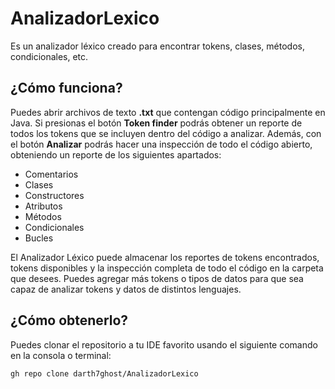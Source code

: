 # AnalizadorLexico
Es un analizador léxico creado para encontrar tokens, clases, métodos, condicionales, etc.

## ¿Cómo funciona?
Puedes abrir archivos de texto __.txt__ que contengan código principalmente en Java.
Si presionas el botón __Token finder__ podrás obtener un reporte de todos los tokens que se incluyen dentro del código a analizar.
Además, con el botón __Analizar__ podrás hacer una inspección de todo el código abierto, obteniendo un reporte de los siguientes apartados:
- Comentarios
- Clases
- Constructores
- Atributos
- Métodos
- Condicionales
- Bucles

El Analizador Léxico puede almacenar los reportes de tokens encontrados, tokens disponibles y la inspección completa de todo el código en la carpeta que desees.
Puedes agregar más tokens o tipos de datos para que sea capaz de analizar tokens y datos de distintos lenguajes.

## ¿Cómo obtenerlo?
Puedes clonar el repositorio a tu IDE favorito usando el siguiente comando en la consola o terminal:
```bash
gh repo clone darth7ghost/AnalizadorLexico
```
